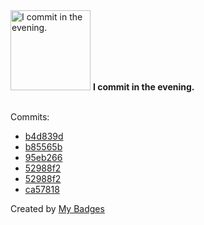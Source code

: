 <img src="https://github.com/my-badges/my-badges/blob/master/src/all-badges/time-of-commit/evening-commits.png?raw=true" alt="I commit in the evening." title="I commit in the evening." width="128">
<strong>I commit in the evening.</strong>
<br><br>

Commits:

- <a href="https://github.com/Abirdcfly/langchaingo/commit/b4d839d7e5805f615dabb221e1b1c45adc093d26">b4d839d</a>
- <a href="https://github.com/Abirdcfly/Abirdcfly/commit/b85565b9c4227c1d7caf111635192b1a5f47365a">b85565b</a>
- <a href="https://github.com/Abirdcfly/Abirdcfly/commit/95eb266e28119fe60ff344fc20e9fb5530d466cb">95eb266</a>
- <a href="https://github.com/Abirdcfly/core/commit/52988f2105d52cf0bdfcb303b99ea00160377cb3">52988f2</a>
- <a href="https://github.com/kubebb/core/commit/52988f2105d52cf0bdfcb303b99ea00160377cb3">52988f2</a>
- <a href="https://github.com/Abirdcfly/descheduler/commit/ca5781827a66f5c0912f4a31b6563dd82cf4bc0e">ca57818</a>


Created by <a href="https://github.com/my-badges/my-badges">My Badges</a>
